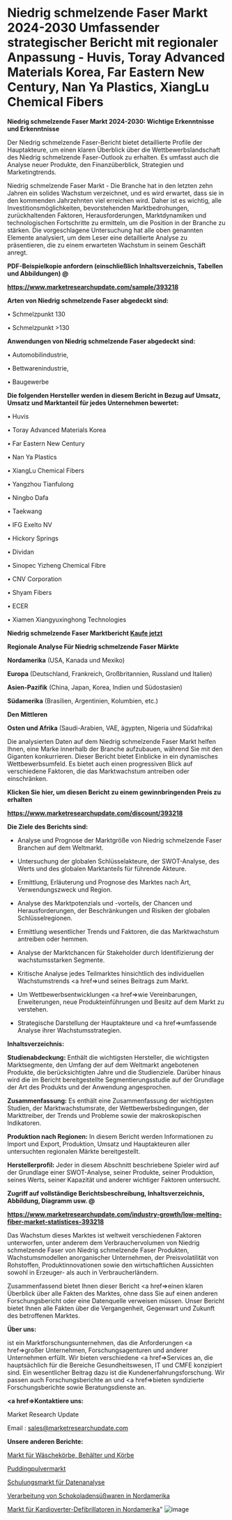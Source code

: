 # Niedrig schmelzende Faser Markt 2024-2030 Umfassender strategischer Bericht mit regionaler Anpassung - Huvis, Toray Advanced Materials Korea, Far Eastern New Century, Nan Ya Plastics, XiangLu Chemical Fibers

<strong>Niedrig schmelzende Faser Markt 2024-2030: Wichtige Erkenntnisse und Erkenntnisse</strong>

Der Niedrig schmelzende Faser-Bericht bietet detaillierte Profile der Hauptakteure, um einen klaren Überblick über die Wettbewerbslandschaft des Niedrig schmelzende Faser-Outlook zu erhalten. Es umfasst auch die Analyse neuer Produkte, den Finanzüberblick, Strategien und Marketingtrends.

Niedrig schmelzende Faser Markt - Die Branche hat in den letzten zehn Jahren ein solides Wachstum verzeichnet, und es wird erwartet, dass sie in den kommenden Jahrzehnten viel erreichen wird. Daher ist es wichtig, alle Investitionsmöglichkeiten, bevorstehenden Marktbedrohungen, zurückhaltenden Faktoren, Herausforderungen, Marktdynamiken und technologischen Fortschritte zu ermitteln, um die Position in der Branche zu stärken. Die vorgeschlagene Untersuchung hat alle oben genannten Elemente analysiert, um dem Leser eine detaillierte Analyse zu präsentieren, die zu einem erwarteten Wachstum in seinem Geschäft anregt.



<strong><b>PDF-Beispielkopie anfordern (einschließlich Inhaltsverzeichnis, Tabellen und Abbildungen) @ </b></strong>

<strong><a href=https://www.marketresearchupdate.com/sample/393218>

<strong>https://www.marketresearchupdate.com/sample/393218</u></a></strong></strong>



<strong>Arten von Niedrig schmelzende Faser abgedeckt sind:</strong>

• Schmelzpunkt 130 

• Schmelzpunkt >130 



<strong>Anwendungen von Niedrig schmelzende Faser abgedeckt sind:</strong>

• Automobilindustrie,

• Bettwarenindustrie,

• Baugewerbe



<strong>Die folgenden Hersteller werden in diesem Bericht in Bezug auf Umsatz, Umsatz und Marktanteil für jedes Unternehmen bewertet:</strong>

• Huvis

• Toray Advanced Materials Korea

• Far Eastern New Century

• Nan Ya Plastics

• XiangLu Chemical Fibers

• Yangzhou Tianfulong

• Ningbo Dafa

• Taekwang

• IFG Exelto NV

• Hickory Springs

• Dividan

• Sinopec Yizheng Chemical Fibre

• CNV Corporation

• Shyam Fibers

• ECER

• Xiamen Xiangyuxinghong Technologies



<strong>Niedrig schmelzende Faser Marktbericht <a href=https://www.marketresearchupdate.com/buynow/393218>Kaufe jetzt</a></strong>



<strong>Regionale Analyse Für Niedrig schmelzende Faser Märkte</strong>



<strong>Nordamerika</strong> (USA, Kanada und Mexiko)



<strong>Europa</strong> (Deutschland, Frankreich, Großbritannien, Russland und Italien)



<strong>Asien-Pazifik</strong> (China, Japan, Korea, Indien und Südostasien)



<strong>Südamerika</strong> (Brasilien, Argentinien, Kolumbien, etc.)



<strong>Den Mittleren</strong> 

<strong>Osten und Afrika</strong> (Saudi-Arabien, VAE, ägypten, Nigeria und Südafrika)

Die analysierten Daten auf dem Niedrig schmelzende Faser Markt helfen Ihnen, eine Marke innerhalb der Branche aufzubauen, während Sie mit den Giganten konkurrieren. Dieser Bericht bietet Einblicke in ein dynamisches Wettbewerbsumfeld. Es bietet auch einen progressiven Blick auf verschiedene Faktoren, die das Marktwachstum antreiben oder einschränken.



<strong>Klicken Sie hier, um diesen Bericht zu einem gewinnbringenden Preis zu erhalten
</strong>

<strong><a href=https://www.marketresearchupdate.com/discount/393218>https://www.marketresearchupdate.com/discount/393218</b></u></strong></a>



<strong>Die Ziele des Berichts sind:</strong>

- Analyse und Prognose der Marktgröße von Niedrig schmelzende Faser Branchen auf dem Weltmarkt.

- Untersuchung der globalen Schlüsselakteure, der SWOT-Analyse, des Werts und des globalen Marktanteils für führende Akteure.

- Ermittlung, Erläuterung und Prognose des Marktes nach Art, Verwendungszweck und Region.

- Analyse des Marktpotenzials und -vorteils, der Chancen und Herausforderungen, der Beschränkungen und Risiken der globalen Schlüsselregionen.

- Ermittlung wesentlicher Trends und Faktoren, die das Marktwachstum antreiben oder hemmen.

- Analyse der Marktchancen für Stakeholder durch Identifizierung der wachstumsstarken Segmente.

- Kritische Analyse jedes Teilmarktes hinsichtlich des individuellen Wachstumstrends <a href=>und</a> seines Beitrags zum Markt.

- Um Wettbewerbsentwicklungen <a href=>wie</a> Vereinbarungen, Erweiterungen, neue Produkteinführungen und Besitz auf dem Markt zu verstehen.

- Strategische Darstellung der Hauptakteure und <a href=>umfas</a>sende Analyse ihrer Wachstumsstrategien.



<strong>Inhaltsverzeichnis:</strong>



<strong>Studienabdeckung:</strong> Enthält die wichtigsten Hersteller, die wichtigsten Marktsegmente, den Umfang der auf dem Weltmarkt angebotenen Produkte, die berücksichtigten Jahre und die Studienziele. Darüber hinaus wird die im Bericht bereitgestellte Segmentierungsstudie auf der Grundlage der Art des Produkts und der Anwendung angesprochen.



<strong>Zusammenfassung:</strong> Es enthält eine Zusammenfassung der wichtigsten Studien, der Marktwachstumsrate, der Wettbewerbsbedingungen, der Markttreiber, der Trends und Probleme sowie der makroskopischen Indikatoren.



<strong>Produktion nach Regionen:</strong> In diesem Bericht werden Informationen zu Import und Export, Produktion, Umsatz und Hauptakteuren aller untersuchten regionalen Märkte bereitgestellt.



<strong>Herstellerprofil:</strong> Jeder in diesem Abschnitt beschriebene Spieler wird auf der Grundlage einer SWOT-Analyse, seiner Produkte, seiner Produktion, seines Werts, seiner Kapazität und anderer wichtiger Faktoren untersucht.



<strong><b>Zugriff auf vollständige Berichtsbeschreibung, Inhaltsverzeichnis, Abbildung, Diagramm usw. @ </b></strong>

<strong><a href=https://www.marketresearchupdate.com/industry-growth/low-melting-fiber-market-statistices-393218>https://www.marketresearchupdate.com/industry-growth/low-melting-fiber-market-statistices-393218</a></strong>

Das Wachstum dieses Marktes ist weltweit verschiedenen Faktoren unterworfen, unter anderem dem Verbrauchervolumen von Niedrig schmelzende Faser von Niedrig schmelzende Faser Produkten, Wachstumsmodellen anorganischer Unternehmen, der Preisvolatilität von Rohstoffen, Produktinnovationen sowie den wirtschaftlichen Aussichten sowohl in Erzeuger- als auch in Verbraucherländern.

Zusammenfassend bietet Ihnen dieser Bericht <a href=>einen</a> klaren Überblick über alle Fakten des Marktes, ohne dass Sie auf einen anderen Forschungsbericht oder eine Datenquelle verweisen müssen. Unser Bericht bietet Ihnen alle Fakten über die Vergangenheit, Gegenwart und Zukunft des betroffenen Marktes.



<strong>Über uns:</strong>

 ist ein Marktforschungsunternehmen, das die Anforderungen <a href=>großer</a> Unternehmen, Forschungsagenturen und anderer Unternehmen erfüllt. Wir bieten verschiedene <a href=>Services</a> an, die hauptsächlich für die Bereiche Gesundheitswesen, IT und CMFE konzipiert sind. Ein wesentlicher Beitrag dazu ist die Kundenerfahrungsforschung. Wir passen auch Forschungsberichte an und <a href=>bieten</a> syndizierte Forschungsberichte sowie Beratungsdienste an.



<strong><a href=>Kontaktiere uns:</a></strong>

Market Research Update

Email : sales@marketresearchupdate.com



<strong>Unsere anderen Berichte:</strong>

<a href=https://www.linkedin.com/pulse/laundry-baskets-bins-hampers-market-latest-report>Markt für Wäschekörbe, Behälter und Körbe</a>

<a href=https://www.linkedin.com/pulse/custard-powder-market-report-2023-top-company>Puddingpulvermarkt</a>

<a href=https://www.linkedin.com/pulse/data-analytics-training-market-outlooks-2023>Schulungsmarkt für Datenanalyse</a>

<a href=https://www.linkedin.com/pulse/north-america-chocolate-confectionery-processing>Verarbeitung von Schokoladensüßwaren in Nordamerika</a>

<a href=https://www.linkedin.com/pulse/north-america-cardioverters-defibrillators-market-2023-2030>Markt für Kardioverter-Defibrillatoren in Nordamerika</a>"
![image](https://github.com/Gayatrikarjule/Market-Analysis-360/assets/97346546/a9099744-76b8-4ecc-852e-746de71ee9c7)
